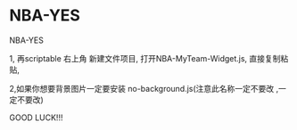 # NBA-YES
NBA-YES

1, 再scriptable  右上角 新建文件项目,
打开NBA-MyTeam-Widget.js, 直接复制粘贴,

2,如果你想要背景图片一定要安装 no-background.js(注意此名称一定不要改 ,一定不要改)



GOOD LUCK!!!
